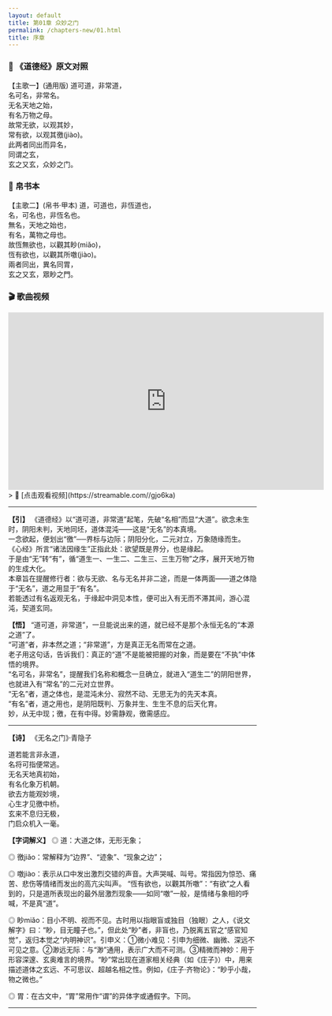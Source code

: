 ```yaml
---
layout: default
title: 第01章 众妙之门
permalink: /chapters-new/01.html
title: 序章
---
```


### 📜 《道德经》原文对照
【主歌一】(通用版)
道可道，非常道，  
名可名，非常名。   
无名天地之始，  
有名万物之母。   
故常无欲，以观其妙，  
常有欲，以观其徼(jiào)。   
此两者同出而异名，  
同谓之玄，  
玄之又玄，众妙之门。   

### 📜 帛书本  
【主歌二】(帛书·甲本)
道，可道也，非恆道也，  
名，可名也，非恆名也。  
無名，天地之始也，  
有名，萬物之母也。  
故恆無欲也，以觀其眇(miǎo)，  
恆有欲也，以觀其所噭(jiào)。  
兩者同出，異名同胃，  
玄之又玄，眾眇之門。   

### 🎬 歌曲视频  
<iframe src="https://streamable.com/gjo6ka" width="640" height="360" frameborder="0" allowfullscreen></iframe>  
> 🔗 [点击观看视频](https://streamable.com//gjo6ka)

---

**【引】**
   《道德经》以“道可道，非常道”起笔，先破“名相”而显“大道”。欲念未生时，阴阳未判，天地同坯，道体混沌——这是“无名”的本真境。<br>
    一念欲起，便划出“徼”──界标与边际；阴阳分化，二元对立，万象随缘而生。<br>
    《心经》所言“诸法因缘生”正指此处：欲望既是界分，也是缘起。<br>
    于是由“无”转“有”，循“道生一、一生二、二生三、三生万物”之序，展开天地万物的生成大化。<br>
    本章旨在提醒修行者：欲与无欲、名与无名并非二途，而是一体两面——道之体隐于“无名”，道之用显于“有名”。<br>
    若能透过有名返观无名，于缘起中洞见本性，便可出入有无而不滞其间，游心混沌，契道玄同。<br>

**【悟】**
    “道可道，非常道”，一旦能说出来的道，就已经不是那个永恒无名的“本源之道”了。<br>
    “可道”者，非本然之道；“非常道”，方是真正无名而常在之道。<br>
    老子用这句话，告诉我们：真正的“道”不是能被把握的对象，而是要在“不执”中体悟的境界。<br>
    “名可名，非常名”，提醒我们名称和概念一旦确立，就进入“道生二”的阴阳世界，也就进入有“常名”的二元对立世界。<br>
    “无名”者，道之体也，是混沌未分、寂然不动、无思无为的先天本真。<br>
    “有名”者，道之用也，是阴阳既判、万象并生、生生不息的后天化育。<br>
    妙，从无中现；徼，在有中得。妙需静观，徼需感应。<br>
    
---
 
**【诗】**
《无名之门》·青隐子

道若能言非永道，  
名将可指便常逃。  
无名天地真初始，  
有名化象万机朝。  
欲去方能观妙境，  
心生才见徼中桥。  
玄来不息归无极，  
门启众机入一毫。  

**【字词解义】** 
◎ 道：大道之体，无形无象；

◎ 徼jiǎo：常解释为“边界”、“迹象”、“现象之边”；

◎ 噭jiào：表示从口中发出激烈交错的声音。大声哭喊、叫号。常指因为惊恐、痛苦、悲伤等情绪而发出的高亢尖叫声。
  “恆有欲也，以觀其所噭”：“有欲”之人看到的，只是道所表现出的最外层激烈现象——如同“噭”一般，是情绪与象相的呼喊，不是真“道”。
  
◎ 眇miǎo：目小不明、视而不见。古时用以指眼盲或独目（独眼）之人，《说文解字》曰：“眇，目无瞳子也。”，但此处“眇”者，非盲也，乃脱离五官之“感官知觉”，返归本觉之“内明神识”。引申义：①微小难见：引申为细微、幽微、深远不可见之意。②渺远无际：与“渺”通用，表示广大而不可测。③精微而神妙：用于形容深邃、玄奥难言的境界。“眇”常出现在道家相关经典（如《庄子》）中，用来描述道体之玄远、不可思议、超越名相之性。例如，《庄子·齐物论》：“眇乎小哉，物之微也。”

◎ 胃：在古文中，“胃”常用作“谓”的异体字或通假字。下同。
  
---
